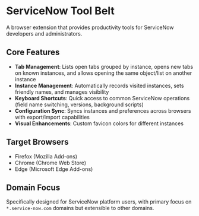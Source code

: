 # ServiceNow Tool Belt

A browser extension that provides productivity tools for ServiceNow developers and administrators.

## Core Features

- **Tab Management**: Lists open tabs grouped by instance, opens new tabs on known instances, and allows opening the same object/list on another instance
- **Instance Management**: Automatically records visited instances, sets friendly names, and manages visibility
- **Keyboard Shortcuts**: Quick access to common ServiceNow operations (field name switching, versions, background scripts)
- **Configuration Sync**: Syncs instances and preferences across browsers with export/import capabilities
- **Visual Enhancements**: Custom favicon colors for different instances

## Target Browsers

- Firefox (Mozilla Add-ons)
- Chrome (Chrome Web Store)
- Edge (Microsoft Edge Add-ons)

## Domain Focus

Specifically designed for ServiceNow platform users, with primary focus on `*.service-now.com` domains but extensible to other domains.